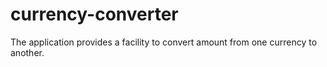 # currency-converter
The application provides a facility to convert amount from one currency to another.
